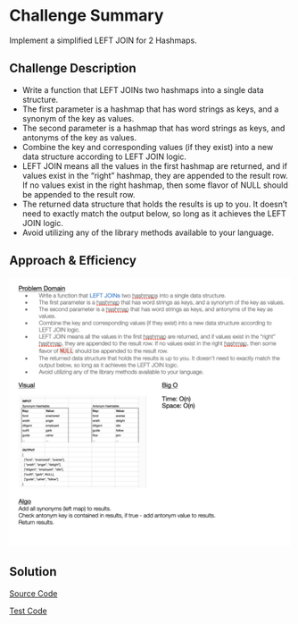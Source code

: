 # Challenge Summary
Implement a simplified LEFT JOIN for 2 Hashmaps.

## Challenge Description
* Write a function that LEFT JOINs two hashmaps into a single data structure.
* The first parameter is a hashmap that has word strings as keys, and a synonym of the key as values.
* The second parameter is a hashmap that has word strings as keys, and antonyms of the key as values.
* Combine the key and corresponding values (if they exist) into a new data structure according to LEFT JOIN logic.
* LEFT JOIN means all the values in the first hashmap are returned, and if values exist in the “right” hashmap, they are appended to the result row. If no values exist in the right hashmap, then some flavor of NULL should be appended to the result row.
* The returned data structure that holds the results is up to you. It doesn’t need to exactly match the output below, so long as it achieves the LEFT JOIN logic.
* Avoid utilizing any of the library methods available to your language.

## Approach & Efficiency
![Whiteboard](https://github.com/leepj85/data-structures-and-algorithms/blob/master/code401challenges/assets/left_join.JPG)

## Solution
[Source Code](https://github.com/leepj85/data-structures-and-algorithms/blob/master/code401challenges/src/main/java/code401challenges/hashtable/LeftJoin.java)

[Test Code](https://github.com/leepj85/data-structures-and-algorithms/blob/master/code401challenges/src/test/java/code401challenges/hashtable/LeftJoinTest.java)
